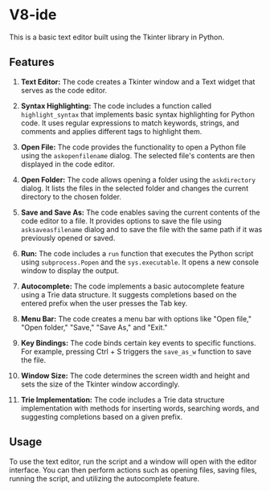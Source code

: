 # V8-ide

This is a basic text editor built using the Tkinter library in Python.

## Features

1. **Text Editor:** The code creates a Tkinter window and a Text widget that serves as the code editor.

2. **Syntax Highlighting:** The code includes a function called `highlight_syntax` that implements basic syntax highlighting for Python code. It uses regular expressions to match keywords, strings, and comments and applies different tags to highlight them.

3. **Open File:** The code provides the functionality to open a Python file using the `askopenfilename` dialog. The selected file's contents are then displayed in the code editor.

4. **Open Folder:** The code allows opening a folder using the `askdirectory` dialog. It lists the files in the selected folder and changes the current directory to the chosen folder.

5. **Save and Save As:** The code enables saving the current contents of the code editor to a file. It provides options to save the file using `asksaveasfilename` dialog and to save the file with the same path if it was previously opened or saved.

6. **Run:** The code includes a `run` function that executes the Python script using `subprocess.Popen` and the `sys.executable`. It opens a new console window to display the output.

7. **Autocomplete:** The code implements a basic autocomplete feature using a Trie data structure. It suggests completions based on the entered prefix when the user presses the Tab key.

8. **Menu Bar:** The code creates a menu bar with options like "Open file," "Open folder," "Save," "Save As," and "Exit."

9. **Key Bindings:** The code binds certain key events to specific functions. For example, pressing Ctrl + S triggers the `save_as_w` function to save the file.

10. **Window Size:** The code determines the screen width and height and sets the size of the Tkinter window accordingly.

11. **Trie Implementation:** The code includes a Trie data structure implementation with methods for inserting words, searching words, and suggesting completions based on a given prefix.

## Usage

To use the text editor, run the script and a window will open with the editor interface. You can then perform actions such as opening files, saving files, running the script, and utilizing the autocomplete feature.

